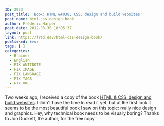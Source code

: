 ```yaml
---
ID: 2973
post_title: 'Book: HTML &#038; CSS, design and build websites'
post_name: html-css-design-book
author: Frédéric Harper
post_date: 2012-03-30 18:05:37
layout: post
link: https://fred.dev/html-css-design-book/
published: true
tags: [ ]
categories:
  - Brainer
  - English
  - FIX ANTIDOTE
  - FIX IMAGE
  - FIX LANGUAGE
  - FIX TAGS
  - FIX URL
---
```

Two weeks ago, I received a copy of the book <a href="https://www.amazon.ca/gp/product/1118008189/ref=as_li_qf_sp_asin_tl?ie=UTF8&tag=outofcomzon-20&link_code=as3&camp=212553&creative=381305&creativeASIN=1118008189" target="_blank" rel="noopener noreferrer">HTML & CSS, design and build websites</a>. I didn't have the time to read it yet, but at the first look it seems to be the most beautiful book I saw on this topic: really nice design and graphics. Hey, why technical book needs to be visually boring? Thanks to Jon Duckett, the author, for the free copy